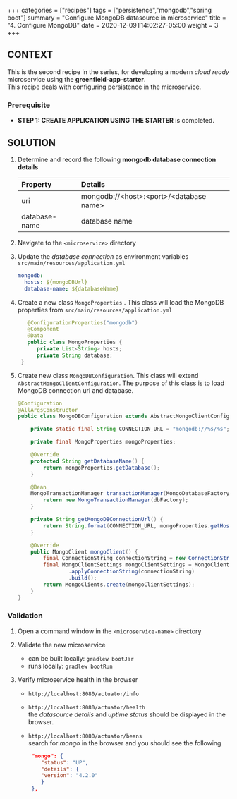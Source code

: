 +++
categories = ["recipes"]
tags = ["persistence","mongodb","spring boot"]
summary = "Configure MongoDB datasource in microservice"
title = "4. Configure MongoDB"
date = 2020-12-09T14:02:27-05:00
weight = 3
+++

## CONTEXT
This is the second recipe in the series, for developing a modern _cloud ready_ microservice using the **greenfield-app-starter**.  
This recipe deals with configuring persistence in the microservice.  

### Prerequisite

- **STEP 1: CREATE APPLICATION USING THE STARTER** is completed.

## SOLUTION

1. Determine and record the following **mongodb database connection details** 

   | Property        | Details  |
   | :---            |    :----   | 
   | uri | mongodb://\<host>:\<port>/\<database name> 
   | database-name | database  name  |
 
1. Navigate to the `<microservice>` directory

1. Update the _database connection_ as environment variables `src/main/resources/application.yml`

    ```yml
    mongodb:
      hosts: ${mongoDBUrl}
      database-name: ${databaseName}
    ```
1. Create a new class `MongoProperties` . This class will load the MongoDB properties from `src/main/resources/application.yml`

    ```java
       @ConfigurationProperties("mongodb")
       @Component
       @Data
       public class MongoProperties {
          private List<String> hosts;
          private String database;
     }
    ```

1. Create new class `MongoDBConfiguration`. This class will extend `AbstractMongoClientConfiguration`.
   The purpose of this class is to load MongoDB connection url and database.

    ```java
    @Configuration
    @AllArgsConstructor
    public class MongoDBConfiguration extends AbstractMongoClientConfiguration {
    
        private static final String CONNECTION_URL = "mongodb://%s/%s";
    
        private final MongoProperties mongoProperties;
    
        @Override
        protected String getDatabaseName() {
            return mongoProperties.getDatabase();
        }
    
        @Bean
        MongoTransactionManager transactionManager(MongoDatabaseFactory dbFactory) {
            return new MongoTransactionManager(dbFactory);
        }
    
        private String getMongoDBConnectionUrl() {
            return String.format(CONNECTION_URL, mongoProperties.getHosts().get(0), mongoProperties.getDatabase());
        }
    
        @Override
        public MongoClient mongoClient() {
            final ConnectionString connectionString = new ConnectionString(getMongoDBConnectionUrl());
            final MongoClientSettings mongoClientSettings = MongoClientSettings.builder()
                    .applyConnectionString(connectionString)
                    .build();
            return MongoClients.create(mongoClientSettings);
        }
    }
    ```

### Validation

1. Open a command window in the `<microservice-name>` directory

1. Validate the new microservice
   - can be built locally: `gradlew bootJar`
   - runs locally: `gradlew bootRun`

1. Verify microservice health in the browser

   - `http://localhost:8080/actuator/info`
     
   - `http://localhost:8080/actuator/health`  
      the _datasource details_ and _uptime status_ should be displayed in the browser.
   
   - `http://localhost:8080/actuator/beans`  
     search for _mongo_ in the browser and you should see the following
     ```json
      "mongo": {
         "status": "UP",
         "details": {
         "version": "4.2.0"
         }
      },    
     ```



